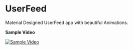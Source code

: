 # UserFeed
Material Designed UserFeed app with beautiful Animations.

**Sample Video**

[![Sample Video](http://imgur.com/VL1vMfr)](https://youtu.be/gXG_NZ-fj2I)
